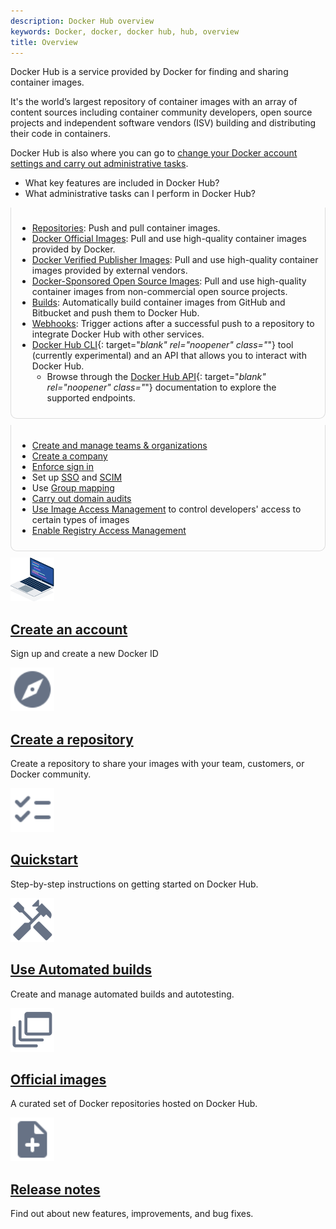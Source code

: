 ```yaml
---
description: Docker Hub overview
keywords: Docker, docker, docker hub, hub, overview
title: Overview
---
```


Docker Hub is a service provided by Docker for finding and sharing container images.

It's the world’s largest repository of container images with an array of content sources including container community developers, open source projects and independent software vendors (ISV) building and distributing their code in containers.

Docker Hub is also where you can go to [change your Docker account settings and carry out administrative tasks](admin-overview.md).

<style>
.tab-content > .tab-pane {s
  background-color: #fafafb;
  border: 1px solid #ddd;
  border-top: 0;
  padding: 10px;
  border-bottom-left-radius: 10px;
  border-bottom-right-radius: 10px;
  margin-bottom: 10px;
}
.night .tab-content > .tab-pane {
  background-color: #0e1c25;
  border: 1px solid #4f6071;
}
</style>
<ul class="nav nav-tabs">
<li class="active"><a data-toggle="tab" data-target="#includes">What key features are included in Docker Hub?</a></li>
<li><a data-toggle="tab" data-target="#features">What administrative tasks can I perform in Docker Hub?</a></li>
</ul>
<div class="tab-content">
<div id="includes" class="tab-pane fade in active" markdown="1">

* [Repositories](../docker-hub/repos/index.md): Push and pull container images.
* [Docker Official Images](official_images.md): Pull and use high-quality
container images provided by Docker.
* [Docker Verified Publisher Images](dvp-program.md): Pull and use high-quality
container images provided by external vendors.
* [Docker-Sponsored Open Source Images](dsos-program.md): Pull and use high-quality
container images from non-commercial open source projects.
* [Builds](builds/index.md): Automatically build container images from
GitHub and Bitbucket and push them to Docker Hub.
* [Webhooks](webhooks.md): Trigger actions after a successful push
  to a repository to integrate Docker Hub with other services.
* [Docker Hub CLI](https://github.com/docker/hub-tool#readme){: target="_blank" rel="noopener" class="_"} tool (currently experimental) and an API that allows you to interact with Docker Hub.
  * Browse through the [Docker Hub API](/docker-hub/api/latest/){: target="_blank" rel="noopener" class="_"} documentation to explore the supported endpoints.

</div>
<div id="features" class="tab-pane fade" markdown="1">

* [Create and manage teams & organizations](orgs.md)
* [Create a company](creating-companies.md)
* [Enforce sign in](configure-sign-in.md)
* Set up [SSO](../single-sign-on/index.md) and [SCIM](scim.md)
* Use [Group mapping](group-mapping.md)
* [Carry out domain audits](domain-audit.md)
* [Use Image Access Management](image-access-management.md) to control developers' access to certain types of images
* [Enable Registry Access Management](../desktop/hardened-desktop/registry-access-management.md)

</div>
</div>

<div class="component-container">
    <!--start row-->
    <div class="row">
      <div class="col-xs-12 col-sm-12 col-md-12 col-lg-4 block">
        <div class="component">
             <div class="component-icon">
                 <a href="/docker-id/"><img src="/assets/images/laptop.svg" alt="Docker ID" width="70" height="70"></a>
             </div>
                 <h2 id="docker-id"><a href="/docker-id/">Create an account</a></h2>
                <p>Sign up and create a new Docker ID</p>
        </div>
      </div>
      <div class="col-xs-12 col-sm-12 col-md-12 col-lg-4 block">
        <div class="component">
            <div class="component-icon">
                 <a href="/docker-hub/repos/"><img src="/assets/images/explore.svg" alt="Docker Compose" width="70" height="70"></a>
            </div>
                <h2 id="docker-repos"><a href="/docker-hub/repos/">Create a repository</a></h2>
                <p>Create a repository to share your images with your team, customers, or Docker community. </p>
         </div>
     </div>
       <div class="col-xs-12 col-sm-12 col-md-12 col-lg-4 block">
        <div class="component">
            <div class="component-icon">
                 <a href="/docker-hub/"><img src="/assets/images/checklist.svg" alt="quickstart" width="70" height="70"></a>
            </div>
                <h2 id="docker-hub"><a href="/docker-hub/">Quickstart</a></h2>
                <p>Step-by-step instructions on getting started on Docker Hub.</p>
    </div>
    </div>
        <!--start row-->
    <div class="row">
     <div class="col-xs-12 col-sm-12 col-md-12 col-lg-4 block">
        <div class="component">
            <div class="component-icon">
          <a href="/docker-hub/builds/">
           <img src="/assets/images/build-configure-buildkit.svg" alt="secure" width="70px" height="70px">
          </a>
            </div>
                <h2 id="docker-hub"><a href="/docker-hub/builds/">Use Automated builds</a></h2>
                <p>Create and manage automated builds and autotesting.</p>
        </div>
     </div>
     <div class="col-xs-12 col-sm-12 col-md-12 col-lg-4 block">
        <div class="component">
          <div class="component-icon">
         <a href="/docker-hub/official_images"><img src="/assets/images/build-multi-platform.svg" alt="Stacked windows" alt="Staircase" width="70px" height="70px"></a>
          </div>
                <h2 id="docker-hub"><a href="/docker-hub/official_images">Official images</a></h2>
                <p>A curated set of Docker repositories hosted on Docker Hub.</p>
        </div>
      </div>
      <div class="col-xs-12 col-sm-12 col-md-12 col-lg-4 block">
        <div class="component">
            <div class="component-icon">
                <a href="/docker-hub/"><img src="/assets/images/note-add.svg" alt="Release notes" width="70" height="70"></a>
            </div>
                <h2 id="docker-release-notes"><a href="/docker-hub/release-notes/">Release notes</a></h2>
                <p>Find out about new features, improvements, and bug fixes.</p>
        </div>
     </div>
    </div>
</div>



